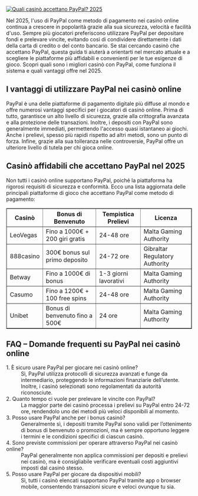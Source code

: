 [![Quali casinò accettano PayPal? 2025](https://123-caf.pages.dev/gitsignup.png)](https://vrmoo.ru/Bt82HjjY)

<div>   <p>Nel 2025, l'uso di PayPal come metodo di pagamento nei casinò online continua a crescere in popolarità grazie alla sua sicurezza, velocità e facilità d'uso. Sempre più giocatori preferiscono utilizzare PayPal per depositare fondi e prelevare vincite, evitando così di condividere direttamente i dati della carta di credito o del conto bancario. Se stai cercando casinò che accettano PayPal, questa guida ti aiuterà a orientarti nel mercato attuale e a scegliere le piattaforme più affidabili e convenienti per le tue esigenze di gioco. Scopri quali sono i migliori casinò con PayPal, come funziona il sistema e quali vantaggi offre nel 2025.</p>      <h2>I vantaggi di utilizzare PayPal nei casinò online</h2>   <p>PayPal è una delle piattaforme di pagamento digitale più diffuse al mondo e offre numerosi vantaggi specifici per i giocatori di casinò online. Prima di tutto, garantisce un alto livello di sicurezza, grazie alla crittografia avanzata e alla protezione delle transazioni. Inoltre, i depositi con PayPal sono generalmente immediati, permettendo l'accesso quasi istantaneo ai giochi. Anche i prelievi, spesso più rapidi rispetto ad altri metodi, sono un punto di forza. Infine, grazie alla sua tolleranza nelle controversie, PayPal offre un ulteriore livello di tutela per chi gioca online.</p>      <h2>Casinò affidabili che accettano PayPal nel 2025</h2>   <p>Non tutti i casinò online supportano PayPal, poiché la piattaforma ha rigorosi requisiti di sicurezza e conformità. Ecco una lista aggiornata delle principali piattaforme di gioco che accettano PayPal come metodo di pagamento:</p>      <table border="1" cellpadding="8" cellspacing="0">     <thead>       <tr>         <th>Casinò</th>         <th>Bonus di Benvenuto</th>         <th>Tempistica Prelievi</th>         <th>Licenza</th>       </tr>     </thead>     <tbody>       <tr>         <td>LeoVegas</td>         <td>Fino a 1000€ + 200 giri gratis</td>         <td>24-48 ore</td>         <td>Malta Gaming Authority</td>       </tr>       <tr>         <td>888casino</td>         <td>300€ bonus sul primo deposito</td>         <td>24-72 ore</td>         <td>Gibraltar Regulatory Authority</td>       </tr>       <tr>         <td>Betway</td>         <td>Fino a 1000€ di bonus</td>         <td>1-3 giorni lavorativi</td>         <td>Malta Gaming Authority</td>       </tr>       <tr>         <td>Casumo</td>         <td>Fino a 1200€ + 100 free spins</td>         <td>24-48 ore</td>         <td>Malta Gaming Authority</td>       </tr>       <tr>         <td>Unibet</td>         <td>Bonus di benvenuto fino a 500€</td>         <td>24 ore</td>         <td>Malta Gaming Authority</td>       </tr>     </tbody>   </table>      <h2>FAQ – Domande frequenti su PayPal nei casinò online</h2>   <dl>     <dt>1. È sicuro usare PayPal per giocare nei casinò online?</dt>     <dd>Sì, PayPal utilizza protocolli di sicurezza avanzati e funge da intermediario, proteggendo le informazioni finanziarie dell’utente. Inoltre, i casinò selezionati sono regolamentati da autorità riconosciute.</dd>        <dt>2. Quanto tempo ci vuole per prelevare le vincite con PayPal?</dt>     <dd>La maggior parte dei casinò processa i prelievi su PayPal entro 24-72 ore, rendendolo uno dei metodi più veloci disponibili al momento.</dd>        <dt>3. Posso usare PayPal anche per i bonus casinò?</dt>     <dd>Generalmente sì, i depositi tramite PayPal sono validi per l’ottenimento di bonus di benvenuto o promozioni, ma è sempre opportuno leggere i termini e le condizioni specifici di ciascun casinò.</dd>        <dt>4. Sono previste commissioni per operare attraverso PayPal nei casinò online?</dt>     <dd>PayPal generalmente non applica commissioni per depositi e prelievi nei casinò, ma è consigliabile verificare eventuali costi aggiuntivi imposti dal casinò stesso.</dd>        <dt>5. Posso usare PayPal per giocare da dispositivi mobili?</dt>     <dd>Sì, tutti i casinò elencati supportano PayPal tramite app o browser mobile, consentendo transazioni sicure e veloci ovunque tu sia.</dd>   </dl>   </div>